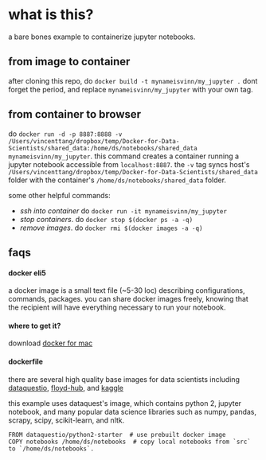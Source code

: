 # what is this?
a bare bones example to containerize jupyter notebooks.

## from image to container
after cloning this repo, do `docker build -t mynameisvinn/my_jupyter .` dont forget the period, and replace `mynameisvinn/my_jupyter` with your own tag.

## from container to browser
do `docker run -d -p 8887:8888 -v /Users/vincenttang/dropbox/temp/Docker-for-Data-Scientists/shared_data:/home/ds/notebooks/shared_data mynameisvinn/my_jupyter`. this command creates a container running a jupyter notebook accessible from `localhost:8887`. the `-v` tag syncs host's `/Users/vincenttang/dropbox/temp/Docker-for-Data-Scientists/shared_data` folder with the container's `/home/ds/notebooks/shared_data` folder.

some other helpful commands:
* *ssh into container* do `docker run -it mynameisvinn/my_jupyter`
* *stop containers*. do `docker stop $(docker ps -a -q)`
* *remove images*. do `docker rmi $(docker images -a -q)`

## faqs
#### docker eli5
a docker image is a small text file (~5-30 loc) describing configurations, commands, packages. you can share docker images freely, knowing that the recipient will have everything necessary to run your notebook.

#### where to get it?
download [docker for mac](https://docs.docker.com/docker-for-mac/install/)

#### dockerfile
there are several high quality base images for data scientists including [dataquestio](https://hub.docker.com/r/dataquestio/python2-starter/), [floyd-hub](https://github.com/floydhub), and [kaggle](https://github.com/Kaggle/docker-python)

this example uses dataquest's image, which contains python 2, jupyter notebook, and many popular data science libraries such as numpy, pandas, scrapy, scipy, scikit-learn, and nltk.
```
FROM dataquestio/python2-starter  # use prebuilt docker image
COPY notebooks /home/ds/notebooks  # copy local notebooks from `src` to `/home/ds/notebooks`.
```